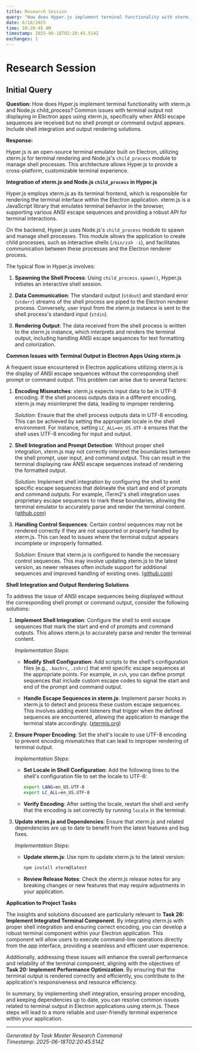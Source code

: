```yaml
---
title: Research Session
query: "How does Hyper.js implement terminal functionality with xterm.js and Node.js child_process? Common issues with terminal output not displaying in Electron apps using xterm.js, specifically when ANSI escape sequences are received but no shell prompt or command output appears. Include shell integration and output rendering solutions."
date: 6/18/2025
time: 10:20:45 AM
timestamp: 2025-06-18T02:20:45.514Z
exchanges: 1
---
```


# Research Session

## Initial Query

**Question:** How does Hyper.js implement terminal functionality with xterm.js and Node.js child_process? Common issues with terminal output not displaying in Electron apps using xterm.js, specifically when ANSI escape sequences are received but no shell prompt or command output appears. Include shell integration and output rendering solutions.

**Response:**

Hyper.js is an open-source terminal emulator built on Electron, utilizing xterm.js for terminal rendering and Node.js's `child_process` module to manage shell processes. This architecture allows Hyper.js to provide a cross-platform, customizable terminal experience.

**Integration of xterm.js and Node.js `child_process` in Hyper.js**

Hyper.js employs xterm.js as its terminal frontend, which is responsible for rendering the terminal interface within the Electron application. xterm.js is a JavaScript library that emulates terminal behavior in the browser, supporting various ANSI escape sequences and providing a robust API for terminal interactions.

On the backend, Hyper.js uses Node.js's `child_process` module to spawn and manage shell processes. This module allows the application to create child processes, such as interactive shells (`/bin/zsh -i`), and facilitates communication between these processes and the Electron renderer process.

The typical flow in Hyper.js involves:

1. **Spawning the Shell Process**: Using `child_process.spawn()`, Hyper.js initiates an interactive shell session.

2. **Data Communication**: The standard output (`stdout`) and standard error (`stderr`) streams of the shell process are piped to the Electron renderer process. Conversely, user input from the xterm.js instance is sent to the shell process's standard input (`stdin`).

3. **Rendering Output**: The data received from the shell process is written to the xterm.js instance, which interprets and renders the terminal output, including handling ANSI escape sequences for text formatting and colorization.

**Common Issues with Terminal Output in Electron Apps Using xterm.js**

A frequent issue encountered in Electron applications utilizing xterm.js is the display of ANSI escape sequences without the corresponding shell prompt or command output. This problem can arise due to several factors:

1. **Encoding Mismatches**: xterm.js expects input data to be in UTF-8 encoding. If the shell process outputs data in a different encoding, xterm.js may misinterpret the data, leading to improper rendering.

   *Solution*: Ensure that the shell process outputs data in UTF-8 encoding. This can be achieved by setting the appropriate locale in the shell environment. For instance, setting `LC_ALL=en_US.UTF-8` ensures that the shell uses UTF-8 encoding for input and output.

2. **Shell Integration and Prompt Detection**: Without proper shell integration, xterm.js may not correctly interpret the boundaries between the shell prompt, user input, and command output. This can result in the terminal displaying raw ANSI escape sequences instead of rendering the formatted output.

   *Solution*: Implement shell integration by configuring the shell to emit specific escape sequences that delineate the start and end of prompts and command outputs. For example, iTerm2's shell integration uses proprietary escape sequences to mark these boundaries, allowing the terminal emulator to accurately parse and render the terminal content. ([github.com](https://github.com/xtermjs/xterm.js/issues/576?utm_source=openai))

3. **Handling Control Sequences**: Certain control sequences may not be rendered correctly if they are not supported or properly handled by xterm.js. This can lead to issues where the terminal output appears incomplete or improperly formatted.

   *Solution*: Ensure that xterm.js is configured to handle the necessary control sequences. This may involve updating xterm.js to the latest version, as newer releases often include support for additional sequences and improved handling of existing ones. ([github.com](https://github.com/xtermjs/xterm.js/issues/1204?utm_source=openai))

**Shell Integration and Output Rendering Solutions**

To address the issue of ANSI escape sequences being displayed without the corresponding shell prompt or command output, consider the following solutions:

1. **Implement Shell Integration**: Configure the shell to emit escape sequences that mark the start and end of prompts and command outputs. This allows xterm.js to accurately parse and render the terminal content.

   *Implementation Steps*:

   - **Modify Shell Configuration**: Add scripts to the shell's configuration files (e.g., `.bashrc`, `.zshrc`) that emit specific escape sequences at the appropriate points. For example, in `zsh`, you can define prompt sequences that include custom escape codes to signal the start and end of the prompt and command output.

   - **Handle Escape Sequences in xterm.js**: Implement parser hooks in xterm.js to detect and process these custom escape sequences. This involves adding event listeners that trigger when the defined sequences are encountered, allowing the application to manage the terminal state accordingly. ([xtermjs.org](https://xtermjs.org/docs/guides/hooks/?utm_source=openai))

2. **Ensure Proper Encoding**: Set the shell's locale to use UTF-8 encoding to prevent encoding mismatches that can lead to improper rendering of terminal output.

   *Implementation Steps*:

   - **Set Locale in Shell Configuration**: Add the following lines to the shell's configuration file to set the locale to UTF-8:

     ```bash
     export LANG=en_US.UTF-8
     export LC_ALL=en_US.UTF-8
     ```

   - **Verify Encoding**: After setting the locale, restart the shell and verify that the encoding is set correctly by running `locale` in the terminal.

3. **Update xterm.js and Dependencies**: Ensure that xterm.js and related dependencies are up to date to benefit from the latest features and bug fixes.

   *Implementation Steps*:

   - **Update xterm.js**: Use npm to update xterm.js to the latest version:

     ```bash
     npm install xterm@latest
     ```

   - **Review Release Notes**: Check the xterm.js release notes for any breaking changes or new features that may require adjustments in your application.

**Application to Project Tasks**

The insights and solutions discussed are particularly relevant to **Task 26: Implement Integrated Terminal Component**. By integrating xterm.js with proper shell integration and ensuring correct encoding, you can develop a robust terminal component within your Electron application. This component will allow users to execute command-line operations directly from the app interface, providing a seamless and efficient user experience.

Additionally, addressing these issues will enhance the overall performance and reliability of the terminal component, aligning with the objectives of **Task 20: Implement Performance Optimization**. By ensuring that the terminal output is rendered correctly and efficiently, you contribute to the application's responsiveness and resource efficiency.

In summary, by implementing shell integration, ensuring proper encoding, and keeping dependencies up to date, you can resolve common issues related to terminal output in Electron applications using xterm.js. These steps will lead to a more reliable and user-friendly terminal experience within your application. 


---

*Generated by Task Master Research Command*  
*Timestamp: 2025-06-18T02:20:45.514Z*
